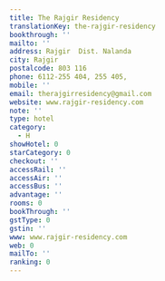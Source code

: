 ```yaml
---
title: The Rajgir Residency
translationKey: the-rajgir-residency
bookthrough: ''
mailto: ''
address: Rajgir  Dist. Nalanda
city: Rajgir
postalcode: 803 116
phone: 6112-255 404, 255 405,
mobile: ''
email: therajgirresidency@gmail.com
website: www.rajgir-residency.com
note: ''
type: hotel
category:
  - H
showHotel: 0
starCategory: 0
checkout: ''
accessRail: ''
accessAir: ''
accessBus: ''
advantage: ''
rooms: 0
bookThrough: ''
gstType: 0
gstin: ''
www: www.rajgir-residency.com
web: 0
mailTo: ''
ranking: 0
---
```







